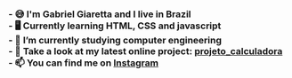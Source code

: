<h3>
- 😅 I'm Gabriel Giaretta and I live in Brazil<br>
- 🖥️ Currently learning HTML, CSS and javascript<br>
- 🔭 I’m currently studying computer engineering<br>
- 💬 Take a look at my latest online project: <a href="https://github.com/gabgiaretta/projeto_calculadora">projeto_calculadora</a><br>
- 📫 You can find me on <a href="https://www.instagram.com/gabgiaretta/">Instagram</a>
</h3>


<!---
gabgiaretta/gabgiaretta is a ✨ special ✨ repository because its `README.md` (this file) appears on your GitHub profile.
You can click the Preview link to take a look at your changes.
--->
